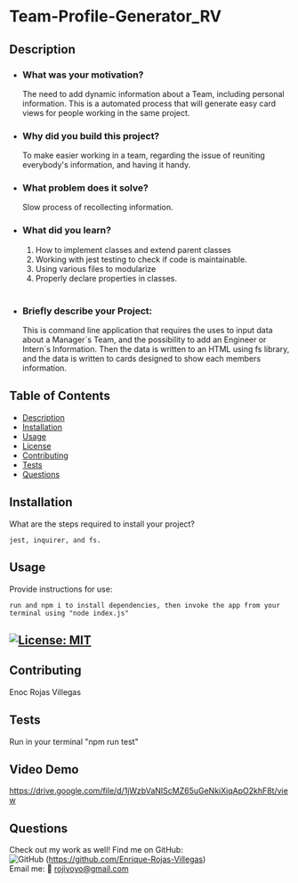 # Team-Profile-Generator_RV

## Description

- ### What was your motivation? <br>

  The need to add dynamic information about a Team, including personal information. This is a automated process that will generate easy card views for people working in the same project.

- ### Why did you build this project? <br>

  To make easier working in a team, regarding the issue of reuniting everybody's information, and having it handy.

- ### What problem does it solve? <br>

  Slow process of recollecting information.

- ### What did you learn? <br>
  1. How to implement classes and extend parent classes
  2. Working with jest testing to check if code is maintainable.
  3. Using various files to modularize
  4. Properly declare properties in classes.<br>
     <br>
- ### Briefly describe your Project: <br>
  This is command line application that requires the uses to input data about a Manager´s Team, and the possibility to add an Engineer or Intern´s Information. Then the data is written to an HTML using fs library, and the data is written to cards designed to show each members information.
  <br>

## Table of Contents

- [Description](#description)
- [Installation](#installation)
- [Usage](#usage)
- [License](#license)
- [Contributing](#contributing)
- [Tests](#tests)
- [Questions](#questions)

## Installation

What are the steps required to install your project?

    jest, inquirer, and fs.

## Usage

Provide instructions for use:

    run and npm i to install dependencies, then invoke the app from your terminal using "node index.js"

## [![License: MIT](https://img.shields.io/badge/License-MIT-yellow.svg)](https://opensource.org/licenses/MIT)

## Contributing

Enoc Rojas Villegas

## Tests

Run in your terminal "npm run test"

## Video Demo

https://drive.google.com/file/d/1jWzbVaNIScMZ65uGeNkiXiqApO2khF8t/view

## Questions

Check out my work as well!
Find me on GitHub:<br>
![GitHub](https://img.shields.io/badge/GitHub-100000?style=for-the-badge&logo=github&logoColor=white) (https://github.com/Enrique-Rojas-Villegas) <br>
Email me: 📧 rojiyoyo@gmail.com

